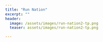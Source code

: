 ```yaml
---
title: "Run Nation"
excerpt: ""
header:
  image: /assets/images/run-nation2-tp.png
  teaser: assets/images/run-nation2-tp.png

---
```


